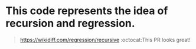 # This code represents the idea of **​​recursion** and __regression__.
>https://wikidiff.com/regression/recursive :octocat:This PR looks great!
